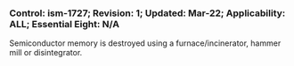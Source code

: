 ### Control: ism-1727; Revision: 1; Updated: Mar-22; Applicability: ALL; Essential Eight: N/A
<p>Semiconductor memory is destroyed using a furnace/incinerator, hammer mill or disintegrator.</p>